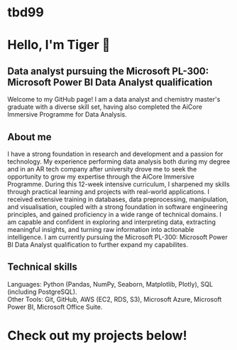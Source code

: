 # tbd99
# Hello, I'm Tiger 👋

## Data analyst pursuing the Microsoft PL-300: Microsoft Power BI Data Analyst qualification 

Welcome to my GitHub page! I am a data analyst and chemistry master's graduate with a diverse skill set, having also completed the AiCore Immersive Programme for Data Analysis. 

## About me
I have a strong foundation in research and development and a passion for technology. My experience performing data analysis both during my degree and in an AR tech company after university drove me to seek the opportunity to grow my expertise through the AiCore Immersive Programme. During this 12-week intensive curriculum, I sharpened my skills through practical learning and projects with real-world applications. I received extensive training in databases, data preprocessing, manipulation, and visualisation, coupled with a strong foundation in software engineering principles, and gained proficiency in a wide range of technical domains. I am capable and confident in exploring and interpreting data, extracting meaningful insights, and turning raw information into actionable intelligence. I am currently pursuing the Microsoft PL-300: Microsoft Power BI Data Analyst qualification to further expand my capabilites.

## Technical skills
Languages: Python (Pandas, NumPy, Seaborn, Matplotlib, Plotly), SQL (including PostgreSQL).                   
Other Tools: Git, GitHub, AWS (EC2, RDS, S3), Microsoft Azure, Microsoft Power BI, Microsoft Office Suite.

# Check out my projects below!





